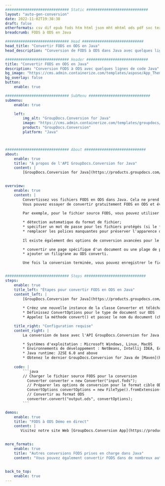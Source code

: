 ```yaml
---
############################# Static ############################
layout: "auto-gen-conversion"
date: 2022-11-02T19:38:38
draft: false
otherformats: csv dif epub fods htm html json mht mhtml ods pdf sxc tex tsv xlam xls xlsb xlsm xlsx xlt xltm xltx xml xps
breadcrumb: FODS à ODS en Java

############################# Head ############################
head_title: "Convertir FODS en ODS en Java"
head_description: "Conversion de FODS à ODS dans Java avec quelques lignes de code. Convertissez plus de 160 formats de fichiers à l'aide de l'API de conversion de documents GroupDocs pour Java"

############################# Header ############################
title: "Convertir FODS en ODS en Java"
description: "Conversion FODS à ODS avec quelques lignes de code Java"
bg_image: "https://cms.admin.containerize.com/templates/aspose/App_Themes/V3/images/bg/header1.png"
bg_overlay: false
button:
    enable: true

############################# SubMenu ############################
submenu:
    enable: true

    left:
        img_alt: "GroupDocs.Conversion for Java"
        image: "https://cms.admin.containerize.com/templates/groupdocs/images/product-logos/90x90-noborder/groupdocs-conversion-java.png"
        product: "GroupDocs.Conversion"
        platform: "Java"



############################# About ############################
about:
    enable: true
    title: "À propos de l'API GroupDocs.Conversion for Java"
    content: |
        [GroupDocs.Conversion for Java](https://products.groupdocs.com/conversion/java/) est une API de conversion de format de fichier avancée pour la conversion entre les formats d'image et de document populaires tels que Microsoft Office, OpenDocument, PDF, HTML, e-mail, CAO. et bien plus encore avec seulement quelques lignes de code. L'API native détecte automatiquement les formats des documents originaux et propose de nombreuses options de personnalisation des documents convertis. Outre la fonction d'extraction d'informations d'un document, il prend également en charge la mise en cache des résultats de conversion sur le disque local par défaut. Cependant, tout type de stockage de cache peut être pris en charge en implémentant les interfaces appropriées - Amazon S3, Dropbox, Google Drive, Windows Azure, Reddis ou tout autre.
    

overview:
    enable: true
    content: |
        Convertissez vos fichiers FODS en ODS dans Java. Cela ne prend que quelques lignes de code Java sur n'importe quelle plate-forme de votre choix, telle que Windows, Linux, macOS.
        Vous pouvez essayer de convertir gratuitement FODS en ODS et évaluer la qualité des résultats de conversion. En plus des scripts de conversion de fichiers simples, vous pouvez essayer des options plus sophistiquées pour charger le fichier source FODS et stocker la sortie ODS. 
        
        Par exemple, pour le fichier source FODS, vous pouvez utiliser les options de chargement suivantes :

        * détection automatique du format de fichier;
        * spécifier un mot de passe pour les fichiers protégés (si le format de fichier le prend en charge);
        * remplacer les polices manquantes pour préserver l'apparence du document.
        
        Il existe également des options de conversion avancées pour le fichier ODS :

        * convertir une page spécifique d'un document ou une plage de pages;
        * ajouter un filigrane au ODS converti.

        Une fois la conversion terminée, vous pouvez enregistrer le fichier ODS dans votre chemin de fichier local ou dans un stockage tiers tel que FTP, Amazon S3, Google Drive, Dropbox, etc. Veuillez noter - pour convertir FODS à ODS, vous n'avez pas besoin d'installer de logiciel supplémentaire, tel que MS Office, Open Office, Adobe Acrobat Reader, etc.


############################# Steps ############################
steps:
    enable: true
    title_left: "Étapes pour convertir FODS en ODS en Java"
    content_left: |
        [GroupDocs.Conversion for Java](https://products.groupdocs.com/conversion/java/) permet aux développeurs de convertir facilement le fichier FODS en ODS avec quelques lignes de code.
        
        * Créez une nouvelle instance de la classe Converter et téléchargez le fichier FODS avec le chemin complet
        * Définissez ConvertOptions pour le type de document sur ODS
        * Appelez la méthode convert() et passez le nom du document (chemin complet) et le format (ODS) en tant que paramètre

    title_right: "Configuration requise"
    content_right: |
        La conversion de base avec l'API GroupDocs.Conversion for Java peut être effectuée avec seulement quelques lignes de code. Nos API sont prises en charge sur toutes les principales plates-formes et systèmes d'exploitation. Avant d'exécuter le code ci-dessous, assurez-vous que les prérequis suivants sont installés sur votre système.

        * Systèmes d'exploitation : Microsoft Windows, Linux, MacOS
        * Environnements de développement : NetBeans, Intellij IDEA, Eclipse, etc.
        * Java runtime: J2SE 6.0 and above
        * Obtenez le dernier GroupDocs.Conversion for Java de [Maven](https://repository.groupdocs.com/webapp/#/artifacts/browse/tree/General/repo/com/groupdocs/groupdocs-conversion)
         
    code: |
        ```java    
        // Charger le fichier source FODS pour la conversion
          Converter converter = new Converter("input.fods");
          // Préparer les options de conversion pour le format cible ODS
          ConvertOptions convertOptions = new FileType().fromExtension("ods").getConvertOptions();
          // Convertir au format ODS
          converter.convert("output.ods", convertOptions);
        ```

demos:
    enable: true
    title: "FODS à ODS Démo en direct"
    content: |
       Visitez notre site Web [GroupDocs.Conversion App](https://products.groupdocs.app/conversion/family) et essayez la conversion FODS à ODS maintenant. La démo gratuite présente les avantages suivants
          

more_formats:
    enable: true
    title: "Autres conversions FODS prises en charge dans Java"
    content: "Vous pouvez également convertir FODS dans de nombreux autres formats de fichiers. Veuillez consulter la liste ci-dessous."
       
       
back_to_top:
    enable: true
---
```

